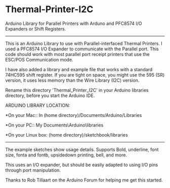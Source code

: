 Thermal-Printer-I2C
===================

Arduino Library for Parallel Printers with Arduno and PFC8574 I/O Expanders or Shift Registers.
___________________________________________________________________________
 
This is an Arduino Library to use with Parallel-interfaced Thermal Printers. I used 
a PFC8574 I/O Expander to communicate with the Parallel port. This code should work 
with most parallel port receipt printers that use the ESC/POS Communication mode. 

I have also added a library and example file that works with a standard 74HC595 shift
register. If you are tight on space, you might use the 595 (SR) version, it uses less memory
than the Wire Library (I2C) version. 

Rename this directory 'Thermal_Printer_I2C' in your Arduino libraries directory, before you 
start the Arduino IDE. 

ARDUINO LIBRARY LOCATION:

*On your Mac:: In (home directory)/Documents/Arduino/Libraries

*On your PC:: My Documents\Arduino\libraries

*On your Linux box: (home directory)/sketchbook/libraries


---------------------------------------

The example sketches show usage details. Supports Bold, underline, font size, fonta and fontb, 
upsidedown printing, bell, and more. 

This uses an I/O expander, but should be easily adapted to using I/O pins through port manipulation. 

Thanks to Rob Tillaart on the Arduino Forum for helping me get this started. 
